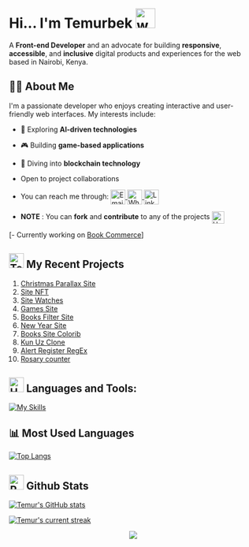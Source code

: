 # Hi... I'm Temurbek <img src="https://user-images.githubusercontent.com/72663882/171687151-bb31c996-c9d2-49c8-b593-734946893b23.gif" alt="waving hand gif" aria-hidden="true" width="40" />

A **Front-end Developer** and an advocate for building **responsive**, **accessible**, and **inclusive** digital products and experiences for the web based in Nairobi, Kenya. 

## 👨‍💻 About Me  
I'm a passionate developer who enjoys creating interactive and user-friendly web interfaces. My interests include:
- 🌟 Exploring **AI-driven technologies**  
- 🎮 Building **game-based applications**  
- 🚀 Diving into **blockchain technology**  

- Open to project collaborations
- You can reach me through: 
  <a href="mailto:dev.temur@gmail.com" title="Email">
    <img alt="Email" src="https://img.shields.io/badge/Gmail-D14836?style=for-the-badge&logo=gmail&logoColor=white" height="30" align="center"/>
  </a> 
  <a href="https://whatsapp.com" title="Whatsapp">
    <img alt="WhatsApp" src="https://img.shields.io/badge/WhatsApp-25D366?style=for-the-badge&logo=whatsapp&logoColor=white" height="30" align="center"/>
  </a> 
  <a href="https://www.linkedin.com">
    <img alt="LinkedIn" title="LinkedIn" src="https://img.shields.io/static/v1?message=LinkedIn&logo=linkedin&label=&color=0077B5&logoColor=white&labelColor=&style=for-the-badge" height="30" align="center"/>
  </a>

- **NOTE** : You can **fork** and **contribute** to any of the projects <img src="https://raw.githubusercontent.com/Tarikul-Islam-Anik/Animated-Fluent-Emojis/master/Emojis/Hand%20gestures/Handshake.png" alt="Handshake" width="25" height="25" align="center" />

[- Currently working on <a href="https://book-commerce-murex.vercel.app/">Book Commerce</a>]

## <img src="https://raw.githubusercontent.com/Tarikul-Islam-Anik/Animated-Fluent-Emojis/master/Emojis/People/Technologist.png" alt="Technologist" width="30" height="30" /> My Recent Projects 

1. [Christmas Parallax Site](https://christmas-temur.netlify.app/)
2. [Site NFT](https://silver-florentine-05dd48.netlify.app/)
3. [Site Watches](https://tiny-sorbet-49949a.netlify.app/)
4. [Games Site](https://singular-peony-aa25cd.netlify.app/)
5. [Books Filter Site](https://temur-coder-books.netlify.app/)
6. [New Year Site](https://christmas-site-pro.netlify.app/)
6. [Books Site Colorib](https://jazzy-phoenix-ab5621.netlify.app/)
7. [Kun Uz Clone](https://kun-uz2.netlify.app/)
7. [Alert Register RegEx](https://startling-profiterole-237e3c.netlify.app/)
7. [Rosary counter](https://rosary-counter.netlify.app//)

## <img src="https://raw.githubusercontent.com/Tarikul-Islam-Anik/Animated-Fluent-Emojis/master/Emojis/Objects/Hammer%20and%20Wrench.png" alt="Hammer and Wrench" width="30" height="30" /> **Languages and Tools:** 

[![My Skills](https://skillicons.dev/icons?i=js,ts,dart,cpp,html,css,vscode,visualstudio,pycharm,webstorm,androidstudio,linux,kali,tailwind,motion,sass,bootstrap,styledcomponents,react,vite,vue,angular,nodejs,git,github,pnpm,npm,figma,stackoverflow&perline=13)](#)
## 📊 Most Used Languages  

[![Top Langs](https://github-readme-stats.vercel.app/api/top-langs/?username=Temurprogram77&layout=compact&theme=blue-green&title_color=00b3ff)](https://github.com/anuraghazra/github-readme-stats)

## <img src="https://raw.githubusercontent.com/Tarikul-Islam-Anik/Animated-Fluent-Emojis/master/Emojis/Travel%20and%20places/Rocket.png" alt="Rocket" width="30" height="30" /> Github Stats 

[![Temur's GitHub stats](https://github-readme-stats.vercel.app/api?username=Temurprogram77&show_icons=true&theme=blue-green&title_color=00b3ff&icon_color=00b3ff)](#)

[![Temur's current streak](https://streak-stats.demolab.com/?user=Temurprogram77&count_private=true&theme=blue-green&title_color=00b3ff)](#)

<p align="center">
  <img src="https://capsule-render.vercel.app/api?type=waving&color=gradient&height=100&section=footer"/>
</p>

